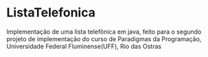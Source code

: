 # ListaTelefonica
Implementação de uma lista telefônica em java, feito para o segundo projeto de implementação do curso de Paradigmas da Programação, Universidade Federal Fluminense(UFF), Rio das Ostras
